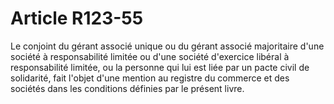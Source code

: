 # Article R123-55

Le conjoint du gérant associé unique ou du gérant associé majoritaire d'une société à responsabilité limitée ou d'une société d'exercice libéral à responsabilité limitée, ou la personne qui lui est liée par un pacte civil de solidarité, fait l'objet d'une mention au registre du commerce et des sociétés dans les conditions définies par le présent livre.
